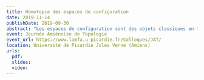 ```yaml
---
title: Homotopie des espaces de configuration
date: 2019-11-14
publishDate: 2019-09-30
abstract: "Les espaces de configuration sont des objets classiques en topologie algébrique, mais l'étude de leur type d'homotopie reste une question difficile. Après les avoir introduits, je présenterai des techniques de la théorie de l'homotopie rationnelle qui permettent d'obtenir des résultats concernant les espaces de configuration de variétés compactes, sans bord et à bord. J'expliquerai ensuite comment appliquer ces résultats pour calculer l'homologie de factorisation, un invariant des variétés inspiré par les théories des champs quantiques."
event: Journée Amiénoise de Topologie
event_url: https://www.lamfa.u-picardie.fr/Colloques/JAT/
location: Université de Picardie Jules Verne (Amiens)
urls:
  pdf:
  slides:
  video:
---
```

